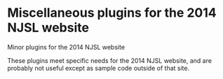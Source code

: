 Miscellaneous plugins for the 2014 NJSL website
=====================

Minor plugins for the 2014 NJSL website

These plugins meet specific needs for the 2014 NJSL website, and 
are probably not useful except as sample code outside of that site.